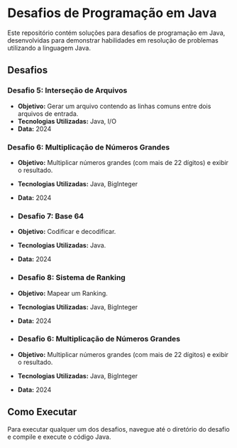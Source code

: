 # Desafios de Programação em Java

Este repositório contém soluções para desafios de programação em Java, desenvolvidas para demonstrar habilidades em resolução de problemas utilizando a linguagem Java.

## Desafios

### Desafio 5: Interseção de Arquivos
- **Objetivo:** Gerar um arquivo contendo as linhas comuns entre dois arquivos de entrada.
- **Tecnologias Utilizadas:** Java, I/O
- **Data:** 2024

### Desafio 6: Multiplicação de Números Grandes
- **Objetivo:** Multiplicar números grandes (com mais de 22 dígitos) e exibir o resultado.
- **Tecnologias Utilizadas:** Java, BigInteger
- **Data:** 2024

- ### Desafio 7: Base 64 
- **Objetivo:** Codificar e decodificar.
- **Tecnologias Utilizadas:** Java.
- **Data:** 2024

- ### Desafio 8: Sistema de Ranking
- **Objetivo:** Mapear um Ranking. 
- **Tecnologias Utilizadas:** Java, BigInteger
- **Data:** 2024

- ### Desafio 6: Multiplicação de Números Grandes
- **Objetivo:** Multiplicar números grandes (com mais de 22 dígitos) e exibir o resultado.
- **Tecnologias Utilizadas:** Java, BigInteger
- **Data:** 2024

## Como Executar

Para executar qualquer um dos desafios, navegue até o diretório do desafio e compile e execute o código Java.

